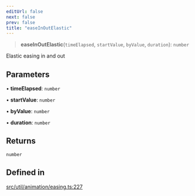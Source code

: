 ```yaml
---
editUrl: false
next: false
prev: false
title: "easeInOutElastic"
---
```


> **easeInOutElastic**(`timeElapsed`, `startValue`, `byValue`, `duration`): `number`

Elastic easing in and out

## Parameters

• **timeElapsed**: `number`

• **startValue**: `number`

• **byValue**: `number`

• **duration**: `number`

## Returns

`number`

## Defined in

[src/util/animation/easing.ts:227](https://github.com/fabricjs/fabric.js/blob/5c1240d8b4662e45868dd33f385f941de21c8e9c/src/util/animation/easing.ts#L227)
